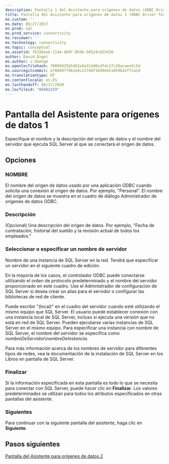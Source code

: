 ```yaml
---
description: Pantalla 1 del Asistente para orígenes de datos (ODBC Driver for SQL Server)
title: Pantalla del Asistente para orígenes de datos 1 (ODBC Driver for SQL Server) | Microsoft Docs
ms.custom: ''
ms.date: 09/27/2017
ms.prod: sql
ms.prod_service: connectivity
ms.reviewer: ''
ms.technology: connectivity
ms.topic: conceptual
ms.assetid: 76326eeb-1144-4b9f-85db-50524c655d30
author: David-Engel
ms.author: v-daenge
ms.openlocfilehash: 78009925b5d62e8a314d0a3fdc27c29acaee5c5d
ms.sourcegitcommit: e700497f962e4c2274df16d9e651059b42ff1a10
ms.translationtype: HT
ms.contentlocale: es-ES
ms.lasthandoff: 08/17/2020
ms.locfileid: "88462229"
---
```

# <a name="data-source-wizard-screen-1"></a>Pantalla del Asistente para orígenes de datos 1

Especifique el nombre y la descripción del origen de datos y el nombre del servidor que ejecuta SQL Server al que se conectará el origen de datos. 
    
## <a name="options"></a>Opciones

### <a name="name"></a>NOMBRE

El nombre del origen de datos usado por una aplicación ODBC cuando solicita una conexión al origen de datos. Por ejemplo, "Personal". El nombre del origen de datos se muestra en el cuadro de diálogo Administrador de orígenes de datos ODBC.

### <a name="description"></a>Descripción

(Opcional) Una descripción del origen de datos. Por ejemplo, "Fecha de contratación, historial del sueldo y la revisión actual de todos los empleados."

### <a name="select-or-enter-a-server-name"></a>Seleccionar o especificar un nombre de servidor

Nombre de una instancia de SQL Server en la red. Tendrá que especificar un servidor en el siguiente cuadro de edición.

En la mayoría de los casos, el controlador ODBC puede conectarse utilizando el orden de protocolo predeterminado y el nombre del servidor proporcionado en este cuadro. Use el Administrador de configuración de SQL Server si desea crear un alias para el servidor o configurar las bibliotecas de red de cliente.

Puede escribir "(local)" en el cuadro del servidor cuando esté utilizando el mismo equipo que SQL Server. El usuario puede establecer conexión con una instancia local de SQL Server, incluso si ejecuta una versión que no está en red de SQL Server. Pueden ejecutarse varias instancias de SQL Server en el mismo equipo. Para especificar una instancia con nombre de SQL Server, el nombre del servidor se especifica como _nombreDeServidor_\\_nombreDeInstancia_.

Para más información acerca de los nombres de servidor para diferentes tipos de redes, vea la documentación de la instalación de SQL Server en los Libros en pantalla de SQL Server.

### <a name="finish"></a>Finalizar

Si la información especificada en esta pantalla es todo lo que se necesita para conectar con SQL Server, puede hacer clic en **Finalizar**. Los valores predeterminados se utilizan para todos los atributos especificados en otras pantallas del asistente.

### <a name="next"></a>Siguientes

Para continuar con la siguiente pantalla del asistente, haga clic en **Siguiente**.

## <a name="next-steps"></a>Pasos siguientes

[Pantalla del Asistente para orígenes de datos 2](../../../connect/odbc/windows/dsn-wizard-2.md)
